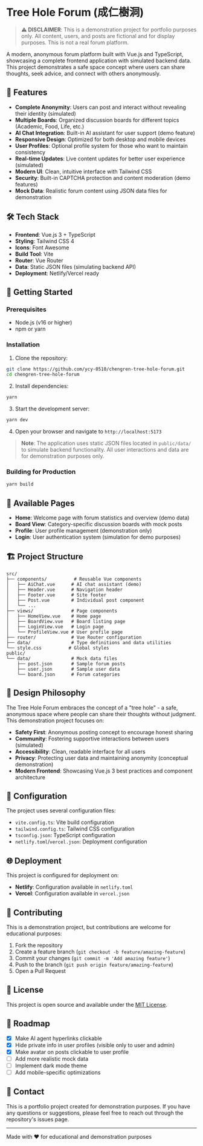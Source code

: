 # Tree Hole Forum (成仁樹洞)

> **⚠️ DISCLAIMER**: This is a demonstration project for portfolio purposes only. All content, users, and posts are fictional and for display purposes. This is not a real forum platform.

A modern, anonymous forum platform built with Vue.js and TypeScript, showcasing a complete frontend application with simulated backend data. This project demonstrates a safe space concept where users can share thoughts, seek advice, and connect with others anonymously.

## 🌟 Features

- **Complete Anonymity**: Users can post and interact without revealing their identity (simulated)
- **Multiple Boards**: Organized discussion boards for different topics (Academic, Food, Life, etc.)
- **AI Chat Integration**: Built-in AI assistant for user support (demo feature)
- **Responsive Design**: Optimized for both desktop and mobile devices
- **User Profiles**: Optional profile system for those who want to maintain consistency
- **Real-time Updates**: Live content updates for better user experience (simulated)
- **Modern UI**: Clean, intuitive interface with Tailwind CSS
- **Security**: Built-in CAPTCHA protection and content moderation (demo features)
- **Mock Data**: Realistic forum content using JSON data files for demonstration

## 🛠️ Tech Stack

- **Frontend**: Vue.js 3 + TypeScript
- **Styling**: Tailwind CSS 4
- **Icons**: Font Awesome
- **Build Tool**: Vite
- **Router**: Vue Router
- **Data**: Static JSON files (simulating backend API)
- **Deployment**: Netlify/Vercel ready

## 🚀 Getting Started

### Prerequisites

- Node.js (v16 or higher)
- npm or yarn

### Installation

1. Clone the repository:
```bash
git clone https://github.com/ycy-0510/chengren-tree-hole-forum.git
cd chengren-tree-hole-forum
```

2. Install dependencies:
```bash
yarn
```

3. Start the development server:
```bash
yarn dev
```

4. Open your browser and navigate to `http://localhost:5173`

> **Note**: The application uses static JSON files located in `public/data/` to simulate backend functionality. All user interactions and data are for demonstration purposes only.

### Building for Production

```bash
yarn build
```

## 📱 Available Pages

- **Home**: Welcome page with forum statistics and overview (demo data)
- **Board View**: Category-specific discussion boards with mock posts
- **Profile**: User profile management (demonstration only)
- **Login**: User authentication system (simulation for demo purposes)

## 🏗️ Project Structure

```
src/
├── components/          # Reusable Vue components
│   ├── AiChat.vue      # AI chat assistant (demo)
│   ├── Header.vue      # Navigation header
│   ├── Footer.vue      # Site footer
│   ├── Post.vue        # Individual post component
│   └── ...
├── views/              # Page components
│   ├── HomeView.vue    # Home page
│   ├── BoardView.vue   # Board listing page
│   ├── LoginView.vue   # Login page
│   └── ProfileView.vue # User profile page
├── router/             # Vue Router configuration
├── data/               # Type definitions and data utilities
└── style.css          # Global styles
public/
└── data/               # Mock data files
    ├── post.json       # Sample forum posts
    ├── user.json       # Sample user data
    └── board.json      # Forum categories
```

## 🎨 Design Philosophy

The Tree Hole Forum embraces the concept of a "tree hole" - a safe, anonymous space where people can share their thoughts without judgment. This demonstration project focuses on:

- **Safety First**: Anonymous posting concept to encourage honest sharing
- **Community**: Fostering supportive interactions between users (simulated)
- **Accessibility**: Clean, readable interface for all users
- **Privacy**: Protecting user data and maintaining anonymity (conceptual demonstration)
- **Modern Frontend**: Showcasing Vue.js 3 best practices and component architecture

## 🔧 Configuration

The project uses several configuration files:

- `vite.config.ts`: Vite build configuration
- `tailwind.config.ts`: Tailwind CSS configuration
- `tsconfig.json`: TypeScript configuration
- `netlify.toml`/`vercel.json`: Deployment configuration

## 🌐 Deployment

This project is configured for deployment on:

- **Netlify**: Configuration available in `netlify.toml`
- **Vercel**: Configuration available in `vercel.json`

## 🤝 Contributing

This is a demonstration project, but contributions are welcome for educational purposes:

1. Fork the repository
2. Create a feature branch (`git checkout -b feature/amazing-feature`)
3. Commit your changes (`git commit -m 'Add amazing feature'`)
4. Push to the branch (`git push origin feature/amazing-feature`)
5. Open a Pull Request

## 📄 License

This project is open source and available under the [MIT License](LICENSE).

## 🎯 Roadmap

- [x] Make AI agent hyperlinks clickable
- [x] Hide private info in user profiles (visible only to user and admin)
- [x] Make avatar on posts clickable to user profile
- [ ] Add more realistic mock data
- [ ] Implement dark mode theme
- [ ] Add mobile-specific optimizations

## 📧 Contact

This is a portfolio project created for demonstration purposes. If you have any questions or suggestions, please feel free to reach out through the repository's issues page.

---

Made with ❤️ for educational and demonstration purposes